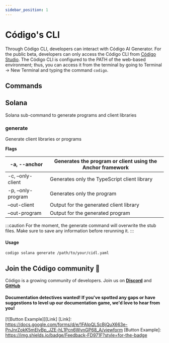 ```yaml
---
sidebar_position: 1
---
```


# Código's CLI

Through Código CLI, developers can interact with Código AI Generator. For the public beta, developers can only access
the Código CLI from [Código Studio](https://studio.codigo.ai). The Código CLI is configured to the PATH of the
web-based environment; thus, you can access it from the terminal by going to Terminal -> New Terminal and typing the
command `codigo`.

## Commands

## Solana
Solana sub-command to generate programs and client libraries

### generate

Generate client libraries or programs

**Flags**

| -a, --anchor  | Generates the program or client using the Anchor framework  |
|---------------|-------------------------------------------------------------|
| -c, –only-client  | Generates only the TypeScript client library  |
| -p, –only-program | Generates only the program  |
| –out-client  | Output for the generated client library  |
| –out-program | Output for the generated program  |

:::caution
For the moment, the generate command will overwrite the stub files. Make sure to save any information before rerunning
it.
:::

#### Usage

```shell
codigo solana generate /path/to/your/cidl.yaml
```

## Join the Código community 💚

Código is a growing community of developers. Join us on 
**[Discord](https://docs.google.com/forms/d/e/1FAIpQLSdSG0OgJ5xuwwU7JiSGBdn01L3ID68qNCd2HAnFSztXVYKmBg/viewform)** 
and **[GitHub](https://docs.google.com/forms/d/e/1FAIpQLSdGDGH4bwQf5dX3-uFCYeRKzIGbd5dVEPxHKQPTt63bBVVcVQ/viewform)**

#### Documentation detectives wanted! If you've spotted any gaps or have suggestions to level up our documentation game, we'd love to hear from you!

[![Button Example]][Link]
[Link]: https://docs.google.com/forms/d/e/1FAIpQLScBjQuX663e-PnJnrZokK5mEIvBp_JZE-hL1Pcn6WvnGP68_A/viewform
[Button Example]: https://img.shields.io/badge/Feedback-FD971F?style=for-the-badge
